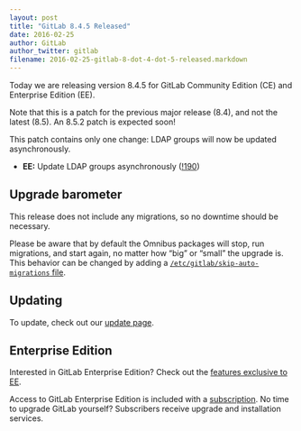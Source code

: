 ```yaml
---
layout: post
title: "GitLab 8.4.5 Released"
date: 2016-02-25
author: GitLab
author_twitter: gitlab
filename: 2016-02-25-gitlab-8-dot-4-dot-5-released.markdown
---
```


Today we are releasing version 8.4.5 for GitLab Community Edition (CE) and
Enterprise Edition (EE).

Note that this is a patch for the previous major release (8.4), and not the
latest (8.5). An 8.5.2 patch is expected soon!

This patch contains only one change: LDAP groups will now be updated
asynchronously.

<!-- more -->

- **EE:** Update LDAP groups asynchronously ([!190])

[!190]: https://gitlab.com/gitlab-org/gitlab-ee/merge_requests/190

## Upgrade barometer

This release does not include any migrations, so no downtime should be
necessary.

Please be aware that by default the Omnibus packages will stop, run migrations,
and start again, no matter how “big” or “small” the upgrade is. This behavior
can be changed by adding a [`/etc/gitlab/skip-auto-migrations`
file](http://doc.gitlab.com/omnibus/update/README.html).

## Updating

To update, check out our [update page](https://about.gitlab.com/update).

## Enterprise Edition

Interested in GitLab Enterprise Edition? Check out the [features exclusive to
EE](http://about.gitlab.com/features/#enterprise).

Access to GitLab Enterprise Edition is included with a [subscription](http://www.gitlab.com/subscription/).
No time to upgrade GitLab yourself? Subscribers receive upgrade and installation
services.
